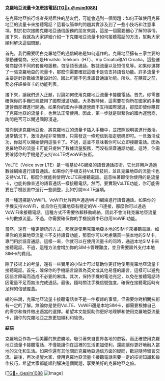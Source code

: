 **克羅地亞流量卡怎麽接電話[[TG💪+ @esim1088](https://t.me/s/esim1088)]**

在克羅地亞旅行或者長期居住的朋友們，可能會遇到一個問題：如何正確使用克羅地亞的流量卡來接聽電話？這看似簡單的問題其實涉及到了一些小技巧和注意事項。對於初次接觸克羅地亞通信服務的朋友來說，這是一個需要細心了解的事情。接下來，我就為大家詳細介紹一下克羅地亞流量卡如何接聽電話的方法，幫助大家順利解決這個問題。

首先，我們需要明白克羅地亞的通信網絡是如何運作的。克羅地亞擁有三家主要的移動運營商，分別是Hrvatski Telekom（HT）、Vip Croatia和A1 Croatia。這些運營商提供不同的套餐和服務，包括語音通話、數據流量以及短信息等。如果你選擇了一張克羅地亞的流量卡，那麼你需要確認這張卡是否支持語音功能。許多流量卡主要是針對數據流量設計的，因此可能不包含語音通話功能。所以，在購買之前，務必仔細檢查卡的功能列表。

接下來，讓我們進入正題，討論如何使用克羅地亞流量卡接聽電話。首先，你需要確保你的手機已經啟用了國際漫遊功能。大多數時候，這需要在你所在國家的手機運營商那裡進行開通。如果你的國內手機運營商不支持國際漫遊，那麼即使你購買了克羅地亞的流量卡，也無法正常使用。因此，第一步就是聯繫你的國內運營商，詢問是否可以開通國際漫遊。

當你到達克羅地亞後，將克羅地亞的流量卡插入手機中，並按照說明書進行激活。通常情況下，激活過程非常簡單，只需發送一條短信到指定號碼即可。一旦激活成功，你就可以開始使用這張卡了。不過，這並不意味著你可以立即接聽電話。因為克羅地亞的流量卡可能只提供了數據流量服務，而沒有語音通話功能。這時，你需要確認你的手機是否支持VoLTE或VoWiFi技術。

VoLTE（Voice over LTE）是一種基於4G網絡的語音通話技術，它允許用戶通過數據網絡進行語音通話。如果你的手機支持VoLTE技術，並且克羅地亞的流量卡也支持VoLTE，那麼你就能夠使用VoLTE來接聽電話。這意味著即使你使用的是流量卡，也能夠像普通的語音通話一樣接聽電話。然而，要實現VoLTE功能，你可能需要在手機設置中進行一些調整，比如打開VoLTE選項。

另一種選擇是VoWiFi。VoWiFi允許用戶通過Wi-Fi網絡進行語音通話。如果你的手機支持VoWiFi，並且你在克羅地亞有穩定的Wi-Fi連接，那麼你可以通過VoWiFi來接聽電話。這種方式不需要依賴移動網絡，因此不會消耗克羅地亞流量卡的數據流量。不過，你需要確保你的手機設置中已啟用VoWiFi功能。

當然，還有一種更傳統的方式，那就是使用克羅地亞本地的SIM卡來接聽電話。如果你的克羅地亞流量卡不支持語音功能，那麼你可以考慮購買一張本地的SIM卡，專門用於語音通話。這樣一來，你就可以在使用流量卡的同時，通過本地SIM卡來接聽電話。不過，這種方法會增加你的SIM卡管理難度，並且需要額外支付本地SIM卡的費用。

除了技術上的考量，還有一些實用的小貼士可以幫助你更好地使用克羅地亞流量卡接聽電話。首先，確保你的手機語言設置為英文或其他易懂的語言，這樣可以避免因語言障礙而造成不必要的麻煩。其次，保持手機的電池充足，以免在接聽電話時因電量不足而無法完成通話。最後，隨時關注手機信號強度，確保在接聽電話時有足夠的信號覆蓋。

總的來說，克羅地亞流量卡接聽電話並不是一件複雜的事情，但需要你對相關技術有一定的了解。無論你是使用VoLTE、VoWiFi還是本地SIM卡，都需要根據自己的需求和條件做出適當的選擇。希望本文能幫助你更好地理解和使用克羅地亞流量卡，讓你的克羅地亞之旅更加順利和愉快。

**結語**

克羅地亞作為一個美麗的旅遊勝地，吸引著來自世界各地的遊客。而正確使用克羅地亞流量卡接聽電話，不僅能讓你在這裡的生活更加便利，還能讓你更好地融入當地的文化和生活。如果你還有其他關於克羅地亞通信方面的疑問，歡迎隨時留言交流。最後，再次提醒大家，使用克羅地亞流量卡接聽電話需要一定的技術知識和操作技巧，希望大家都能順利解決這個問題，享受美好的克羅地亞之旅。

[[TG💪+ @esim1088](https://t.me/s/esim1088) ![Image](https://i.postimg.cc/4NQfJmqS/Snipaste-2025-05-13-00-14-12.png)]